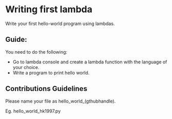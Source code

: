 # Writing first lambda
Write your first hello-world program using lambdas.

## Guide:
You need to do the following:
- Go to lambda console and create a lambda function with the language of your choice.
- Write a program to print hello world.

## Contributions Guidelines
Please name your file as hello_world_(gthubhandle).

Eg. hello_world_hk1997.py
